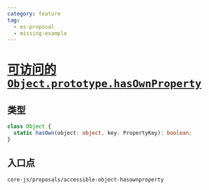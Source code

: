 ```yaml
---
category: feature
tag:
  - es-proposal
  - missing-example
---
```


# [可访问的 `Object.prototype.hasOwnProperty`](https://github.com/tc39/proposal-accessible-object-hasownproperty)

## 类型

```ts
class Object {
  static hasOwn(object: object, key: PropertyKey): boolean;
}
```

## 入口点

```
core-js/proposals/accessible-object-hasownproperty
```
